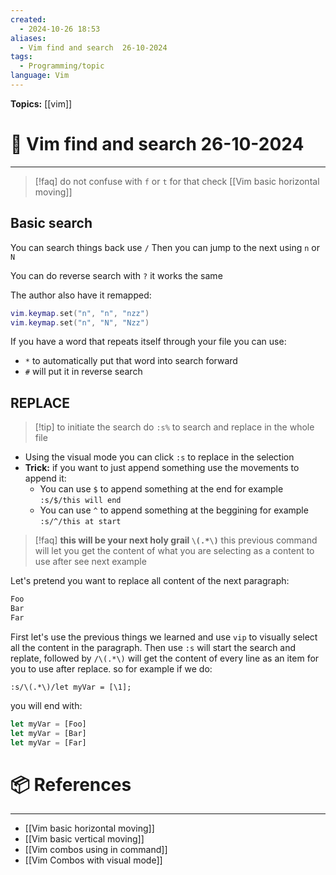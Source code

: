 ```yaml
---
created:
  - 2024-10-26 18:53
aliases:
  - Vim find and search  26-10-2024
tags:
  - Programming/topic
language: Vim
---
```


**Topics:** [[vim]]

# 📃 Vim find and search  26-10-2024

---
>[!faq] do not confuse with `f` or `t` for that check [[Vim basic horizontal moving]]

## Basic search
You can search things back use `/`
Then you can jump to the next using `n` or `N`

You can do reverse search with `?`
it works the same

The author also have it remapped:
```lua
vim.keymap.set("n", "n", "nzz")
vim.keymap.set("n", "N", "Nzz")
```

If you have a word that repeats itself through your file you can use:
- `*` to automatically put that word into search forward
- `#` will put it in reverse search
## REPLACE

>[!tip] to initiate the search do `:s%` to search and replace in the whole file

- Using the visual mode you can click `:s` to replace in the selection
- **Trick:** if you want to just append something use the movements to append it:
    - You can use `$` to append something at the end for example `:s/$/this will end`
    - You can use `^` to append something at the beggining for example `:s/^/this at start`
    
>[!faq] **this will be your next holy grail `\(.*\)`**
> this previous command will let you get the content of what you are selecting as a content to use after see next example

Let's pretend you want to replace all content of the next paragraph:
```bash
Foo
Bar
Far
```

First let's use the previous things we learned and use `vip` to visually select all the content in the paragraph.
Then use `:s` will start the search and replate, followed by `/\(.*\)` will get the content of every line as an item for you to use after replace. so for example if we do:

```vim
:s/\(.*\)/let myVar = [\1];
```

you will end with:

```js
let myVar = [Foo]
let myVar = [Bar]
let myVar = [Far]
```

# 📦 References

---
- [[Vim basic horizontal moving]]
- [[Vim basic vertical moving]]
- [[Vim combos using in command]]
- [[Vim Combos with visual mode]]
